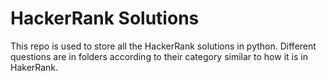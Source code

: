 # HackerRank Solutions

This repo is used to store all the HackerRank solutions in python. Different questions are in folders according to their category similar to how it is in HakerRank. 